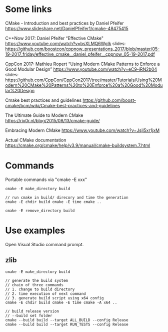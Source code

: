 # Some links

CMake - Introduction and best practices by Daniel Pfeifer
https://www.slideshare.net/DanielPfeifer1/cmake-48475415

C++Now 2017: Daniel Pfeifer “Effective CMake"
https://www.youtube.com/watch?v=bsXLMQ6WgIk
slides: https://github.com/boostcon/cppnow_presentations_2017/blob/master/05-19-2017_friday/effective_cmake__daniel_pfeifer__cppnow_05-19-2017.pdf

CppCon 2017: Mathieu Ropert “Using Modern CMake Patterns to Enforce a Good Modular Design”
https://www.youtube.com/watch?v=eC9-iRN2b04
slides: https://github.com/CppCon/CppCon2017/tree/master/Tutorials/Using%20Modern%20CMake%20Patterns%20to%20Enforce%20a%20Good%20Modular%20Design

Cmake best practices and guidelines
https://github.com/boost-cmake/bcm/wiki/Cmake-best-practices-and-guidelines

The Ultimate Guide to Modern CMake
https://rix0r.nl/blog/2015/08/13/cmake-guide/

Embracing Modern CMake
https://www.youtube.com/watch?v=JsjI5xr1jxM

Actual CMake documentation
https://cmake.org/cmake/help/v3.9/manual/cmake-buildsystem.7.html

# Commands

Portable commands via "cmake -E xxx"

```
cmake -E make_directory build

// run cmake in build/ direcory and time the generation
cmake -E chdir build cmake -E time cmake ..

cmake -E remove_directory build
```

# Use examples

Open Visual Studio command prompt.

## zlib

```
cmake -E make_directory build

// generate the build system
// chain of three commands
// 1. change to build directory
// 2. time execution of next command
// 3. generate build script using x64 config
cmake -E chdir build cmake -E time cmake -A x64 ..

// build release version
// --build set folder
cmake --build build --target ALL_BUILD --config Release
cmake --build build --target RUN_TESTS --config Release
```
